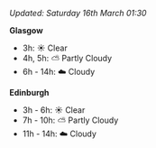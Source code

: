 *Updated: Saturday 16th March 01:30*

**Glasgow**

* 3h: :sunny: Clear
* 4h, 5h: :partly_sunny: Partly Cloudy
* 6h - 14h: :cloud: Cloudy

**Edinburgh**

* 3h - 6h: :sunny: Clear
* 7h - 10h: :partly_sunny: Partly Cloudy
* 11h - 14h: :cloud: Cloudy
